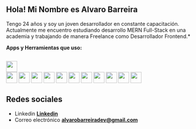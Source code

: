 ##  Hola! Mi Nombre es Alvaro Barreira

 Tengo 24 años y soy un joven desarrollador en constante capacitación. Actualmente me encuentro estudiando desarrollo MERN Full-Stack en una academia y trabajando de manera Freelance como Desarrollador Frontend.*   

**Apps y Herramientas que uso:**  

<code>
<img height="30" src="https://cdn.icon-icons.com/icons2/2530/PNG/512/js_button_icon_151927.png">
</code>
<code><img height="30" src="https://cdn.icon-icons.com/icons2/2530/PNG/512/react_button_icon_151947.png"></code>
<code><img height="30" src="https://cdn.icon-icons.com/icons2/2530/PNG/512/html_button_icon_151929.png"></code>
<code><img height="30" src="https://cdn.icon-icons.com/icons2/2530/PNG/512/css_button_icon_151935.png"></code>
<code><img height="30" src="https://cdn.icon-icons.com/icons2/2530/PNG/512/vue_button_icon_151943.png"></code>
<code><img height="30" src="https://cdn.icon-icons.com/icons2/3049/PNG/512/git_icon_189418.png"></code>
<code><img height="30" src="https://cdn.icon-icons.com/icons2/2530/PNG/512/sass_button_icon_151921.png"></code>
<code><img height="30" src="https://cdn.icon-icons.com/icons2/2530/PNG/512/materialize_button_icon_151952.png"></code>
<code><img height="30" src="https://cdn.icon-icons.com/icons2/2530/PNG/512/bootstrap_button_icon_151958.png"></code>
<code><img height="30" src="https://cdn.icon-icons.com/icons2/2530/PNG/512/web_button_icon_151905.png"></code>
<code><img height="30" src="https://cdn.icon-icons.com/icons2/2530/PNG/512/visualstudio_code_button_icon_151868.png"></code>
<code><img height="30" src="https://cdn.icon-icons.com/icons2/2530/PNG/512/npm_button_icon_151891.png"></code>

## Redes sociales

* Linkedin **[Linkedin](https://www.linkedin.com/in/alvaro-joaquin-barreira-991882201/)**
* Correo electrónico **[alvarobarreiradev@gmail.com](alvarobarreiradev@gmail.com)**
